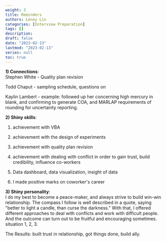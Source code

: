 ```yaml
---
weight: 3
title: Reminders
authors: Lenny Lin
categories: [Interview Preparation]
tags: []
description: 
draft: false
date: "2023-02-13"
lastmod: "2023-02-13"
series: null
toc: true
---
```



<b><font class = "font_upper">1) Connections</font></b>:  
Stephen White - Quality plan revision  

Todd Chaput - sampling schedule, questions on 

Kaylin Lambert - example: followed up her concerning high mercury in blank, and confirming to generate COA, and MARLAP requirements of rounding for uncertainty reporting. 



<b><font class = "font_upper">2) Shiny skills</font></b>:  

1) achievement with VBA   


2) achievement with the design of experiments  


3) achievement with quality plan revision   


4) achievement with dealing with conflict in order to gain trust, build credibility, influence co-workers  


5) Data dashboard, data visualization, insight of data


6) I made positive marks on coworker's career


<b><font class = "font_upper">3) Shiny personality</font></b>:  
I do my best to become a peace-maker, and always strive to build win-win relationship.  The compass I follow is well described in a quote, saying "better to light a candle, than curse the darkness."  With that, I offered different approaches to deal with conflicts and work with difficult people. And the outcome can turn out to be fruitful and encouraging sometimes. situation 1, 2, 3.

The Results: built trust in relationship, got things done, build ally.

